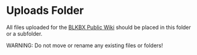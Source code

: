 # Uploads Folder
All files uploaded for the [BLKBX Public Wiki](https://github.com/blkbxcg/public-wiki/wiki) should be placed in this folder or a subfolder.

WARNING: Do not move or rename any existing files or folders!
